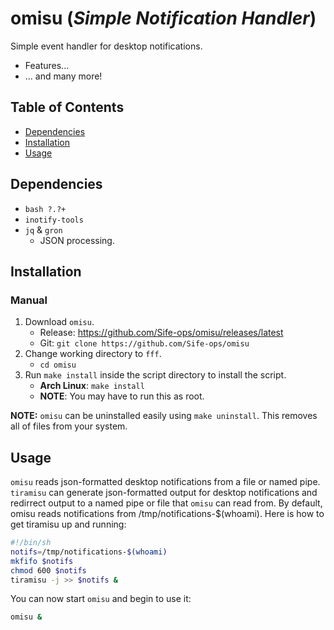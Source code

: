 # omisu (*Simple Notification Handler*)

<!-- <a href="https://asciinema.org/a/qvNlrFrGB3xKZXb6GkremjZNp" target="_blank"><img src="https://asciinema.org/a/qvNlrFrGB3xKZXb6GkremjZNp.svg" alt="img" height="210px" align="right"/></a>
-->

Simple event handler for desktop notifications.

<!-- <a href="https://github.com/dylanaraps/fff/releases"><img src="https://img.shields.io/github/release/dylanaraps/fff.svg"></a>
-->

- Features...
- ... and many more!


## Table of Contents

<!-- vim-markdown-toc GFM -->

* [Dependencies](#dependencies)
* [Installation](#installation)
* [Usage](#usage)

<!-- vim-markdown-toc -->


## Dependencies

- `bash ?.?+`
- `inotify-tools`
- `jq` & `gron`
    - JSON processing.


## Installation

<!--
### Linux

- Arch Linux: `sudo make install`
-->

### Manual

1. Download `omisu`.
    - Release: https://github.com/Sife-ops/omisu/releases/latest
    - Git: `git clone https://github.com/Sife-ops/omisu`
2. Change working directory to `fff`.
    - `cd omisu`
3. Run `make install` inside the script directory to install the script.
    - **Arch Linux**: `make install`
    - **NOTE**: You may have to run this as root.

**NOTE:** `omisu` can be uninstalled easily using `make uninstall`. This removes all of files from your system.


## Usage

<!-- tiramisu, named pipes, environment variables, etc.
-->
`omisu` reads json-formatted desktop notifications from a file or named pipe.
`tiramisu` can generate json-formatted output for desktop notifications and redirrect output
to a named pipe or file that `omisu` can read from.
By default, omisu reads notifications from /tmp/notifications-$(whoami).
Here is how to get tiramisu up and running:

```sh
#!/bin/sh
notifs=/tmp/notifications-$(whoami)
mkfifo $notifs
chmod 600 $notifs
tiramisu -j >> $notifs &
```

You can now start `omisu` and begin to use it:

```sh
omisu &
```
